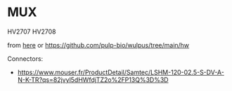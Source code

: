 # MUX

HV2707
HV2708


from [here](/include/wulpus/wulpus-main.zip) or https://github.com/pulp-bio/wulpus/tree/main/hw

Connectors:
* https://www.mouser.fr/ProductDetail/Samtec/LSHM-120-02.5-S-DV-A-N-K-TR?qs=82jvyl5dHWfdjTZ2o%2FP13Q%3D%3D

